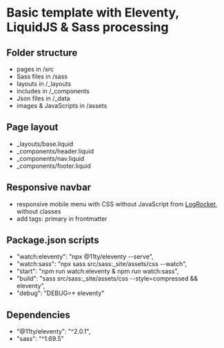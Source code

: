 # Basic template with Eleventy, LiquidJS & Sass processing

## Folder structure

- pages in /src
- Sass files in /sass
- layouts in /_layouts
- includes in /_components
- Json files in /_data
- images & JavaScripts in /assets

## Page layout

- _layouts/base.liquid
- _components/header.liquid
- _components/nav.liquid
- _components/footer.liquid

## Responsive navbar

- responsive mobile menu with CSS without JavaScript from [LogRocket](https://blog.logrocket.com/create-responsive-mobile-menu-with-css-no-javascript/), without classes
- add tags: primary in frontmatter

## Package.json scripts

- "watch:eleventy": "npx @11ty/eleventy --serve",
- "watch:sass": "npx sass src/sass:_site/assets/css --watch",
- "start": "npm run watch:eleventy & npm run watch:sass",
- "build": "sass src/sass:_site/assets/css --style=compressed && eleventy",
- "debug": "DEBUG=* eleventy"

## Dependencies

- "@11ty/eleventy": "^2.0.1",
- "sass": "^1.69.5"